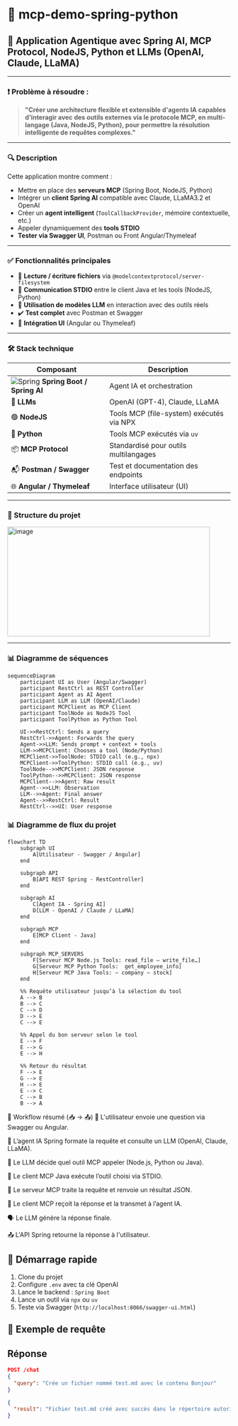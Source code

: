 # 🤖 mcp-demo-spring-python

## 🧠 Application Agentique avec Spring AI, MCP Protocol, NodeJS, Python et LLMs (OpenAI, Claude, LLaMA)

---

### ❗ Problème à résoudre :

> **"Créer une architecture flexible et extensible d'agents IA capables d'interagir avec des outils externes via le protocole MCP, en multi-langage (Java, NodeJS, Python), pour permettre la résolution intelligente de requêtes complexes."**

---

### 🔍 Description

Cette application montre comment :

- Mettre en place des **serveurs MCP** (Spring Boot, NodeJS, Python)
- Intégrer un **client Spring AI** compatible avec Claude, LLaMA3.2 et OpenAI
- Créer un **agent intelligent** (`ToolCallbackProvider`, mémoire contextuelle, etc.)
- Appeler dynamiquement des **tools STDIO**
- **Tester via Swagger UI**, Postman ou Front Angular/Thymeleaf

---

### ✅ Fonctionnalités principales

- 📁 **Lecture / écriture fichiers** via `@modelcontextprotocol/server-filesystem`
- 🔁 **Communication STDIO** entre le client Java et les tools (NodeJS, Python)
- 🧠 **Utilisation de modèles LLM** en interaction avec des outils réels
- ✔️ **Test complet** avec Postman et Swagger
- 🎨 **Intégration UI** (Angular ou Thymeleaf)

---

### 🛠️ Stack technique

| Composant | Description |
|----------|-------------|
| ![Spring](https://cdn.jsdelivr.net/gh/devicons/devicon/icons/spring/spring-original.svg) **Spring Boot / Spring AI** | Agent IA et orchestration |
| 🧠 **LLMs** | OpenAI (GPT-4), Claude, LLaMA |
| 🟢 **NodeJS** | Tools MCP (file-system) exécutés via NPX |
| 🐍 **Python** | Tools MCP exécutés via `uv` |
| 📦 **MCP Protocol** | Standardisé pour outils multilangages |
| 📬 **Postman / Swagger** | Test et documentation des endpoints |
| 🌐 **Angular / Thymeleaf** | Interface utilisateur (UI) |

---

### 📂 Structure du projet

<img width="457" height="247" alt="image" src="https://github.com/user-attachments/assets/23679997-af78-4ce5-8b1c-bcea982f608f" />


---

### 📊 Diagramme de séquences

```mermaid
sequenceDiagram
    participant UI as User (Angular/Swagger)
    participant RestCtrl as REST Controller
    participant Agent as AI Agent
    participant LLM as LLM (OpenAI/Claude)
    participant MCPClient as MCP Client
    participant ToolNode as NodeJS Tool
    participant ToolPython as Python Tool

    UI->>RestCtrl: Sends a query
    RestCtrl->>Agent: Forwards the query
    Agent->>LLM: Sends prompt + context + tools
    LLM->>MCPClient: Chooses a tool (Node/Python)
    MCPClient->>ToolNode: STDIO call (e.g., npx)
    MCPClient->>ToolPython: STDIO call (e.g., uv)
    ToolNode-->>MCPClient: JSON response
    ToolPython-->>MCPClient: JSON response
    MCPClient-->>Agent: Raw result
    Agent-->>LLM: Observation
    LLM-->>Agent: Final answer
    Agent-->>RestCtrl: Result
    RestCtrl-->>UI: User response
```

### 📊 Diagramme de flux du projet

```mermaid
flowchart TD
    subgraph UI
        A[Utilisateur - Swagger / Angular]
    end

    subgraph API
        B[API REST Spring - RestController]
    end

    subgraph AI
        C[Agent IA - Spring AI]
        D[LLM - OpenAI / Claude / LLaMA]
    end

    subgraph MCP
        E[MCP Client - Java]
    end

    subgraph MCP_SERVERS
        F[Serveur MCP Node.js Tools: read_file – write_file…]
        G[Serveur MCP Python Tools:  get_employee_info]
        H[Serveur MCP Java Tools: – company – stock]
    end

    %% Requête utilisateur jusqu’à la sélection du tool
    A --> B
    B --> C
    C --> D
    D --> E
    C --> E

    %% Appel du bon serveur selon le tool
    E --> F
    E --> G
    E --> H

    %% Retour du résultat
    F --> E
    G --> E
    H --> E
    E --> C
    C --> B
    B --> A
```
🧭 Workflow résumé (📥 → 📤)
👤 L'utilisateur envoie une question via Swagger ou Angular.

🧠 L’agent IA Spring formate la requête et consulte un LLM (OpenAI, Claude, LLaMA).

🧮 Le LLM décide quel outil MCP appeler (Node.js, Python ou Java).

🔁 Le client MCP Java exécute l’outil choisi via STDIO.

🧰 Le serveur MCP traite la requête et renvoie un résultat JSON.

📩 Le client MCP reçoit la réponse et la transmet à l’agent IA.

🗣️ Le LLM génère la réponse finale.

📤 L'API Spring retourne la réponse à l'utilisateur.


## 🚀 Démarrage rapide

1. Clone du projet  
2. Configure `.env` avec ta clé OpenAI  
3. Lance le backend : `Spring Boot`  
4. Lance un outil via `npx` ou `uv`  
5. Teste via Swagger (`http://localhost:8066/swagger-ui.html`)

## 🧪 Exemple de requête

## Réponse
```json
POST /chat
{
  "query": "Crée un fichier nommé test.md avec le contenu Bonjour"
}

{
  "result": "Fichier test.md créé avec succès dans le répertoire autorisé"
}
```

